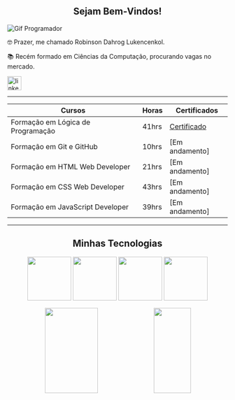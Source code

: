 <center><h2>Sejam Bem-Vindos!</h2></center>

![Gif Programador](https://media.tenor.com/GfSX-u7VGM4AAAAM/coding.gif)

🤓 Prazer, me chamado Robinson Dahrog Lukencenkol.

📚 Recém formado em Ciências da Computação, procurando vagas no mercado.

<div align="left">
  <a href="www.linkedin.com/in/robinson-d-895866106" ><img src="https://img.shields.io/static/v1?message=LinkedIn&logo=linkedin&label=&color=0077B5&logoColor=white&labelColor=&style=for-the-badge" height="32" alt="linkedin logo" style="display: inline-block;" /></a>
</div>

----------------------------------------
| Cursos | Horas | Certificados |
|--------|-------|--------------|
| Formação em Lógica de Programação | 41hrs | [Certificado](https://hermes.dio.me/certificates/BTDZEY2T.pdf)
| Formação em Git e GitHub | 10hrs | [Em andamento]
| Formação em HTML Web Developer | 21hrs | [Em andamento]
| Formação em CSS Web Developer | 43hrs | [Em andamento]
| Formação em JavaScript Developer | 39hrs | [Em andamento]

--------------------------------------
<center><h2> Minhas Tecnologias </h2></center>

<p align="center">
<img src="https://cdn.jsdelivr.net/gh/devicons/devicon@latest/icons/vscode/vscode-original.svg" width="100">          

<img src="https://cdn.jsdelivr.net/gh/devicons/devicon@latest/icons/html5/html5-plain-wordmark.svg" width="100">      

<img src="https://cdn.jsdelivr.net/gh/devicons/devicon@latest/icons/css3/css3-plain-wordmark.svg" width="100">   

<img src="https://cdn.jsdelivr.net/gh/devicons/devicon@latest/icons/javascript/javascript-plain.svg" width="100">
</p>


<div align="center">  
  
  <img width="49%" height="195px" src="https://github-readme-stats.vercel.app/api?username=robinsondl&show_icons=true&count_private=true&title_color=80F7D4&icon_color=9d00ff&text_color=c9d1d9&bg_color=0d1117&border_color=fff0" /> 
  
  <img width="41%" height="195px" src="https://github-readme-stats.vercel.app/api/top-langs/?username=robinsondl&layout=compact&title_color=80F7D4&text_color=fff&bg_color=0d1117&border_color=fff0" />
  
</div>
